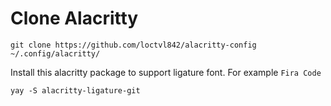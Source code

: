 # Clone Alacritty

```
git clone https://github.com/loctvl842/alacritty-config ~/.config/alacritty/
```

Install this alacritty package to support ligature font. For example `Fira Code`

```
yay -S alacritty-ligature-git
```
